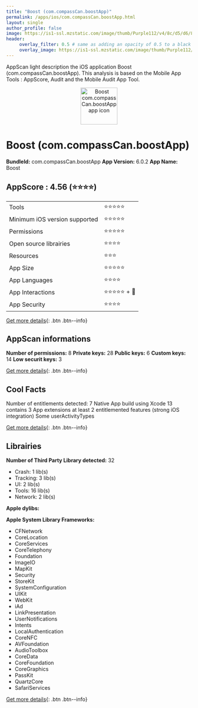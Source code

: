 ```yaml
---
title: "Boost (com.compassCan.boostApp)"
permalink: /apps/ios/com.compassCan.boostApp.html
layout: single
author_profile: false
image: https://is1-ssl.mzstatic.com/image/thumb/Purple112/v4/8c/d5/d6/8cd5d60e-dfad-d438-0154-804d39ed97b3/AppIcon-1x_U007emarketing-0-7-0-sRGB-85-220.png/512x512bb.jpg
header: 
     overlay_filter: 0.5 # same as adding an opacity of 0.5 to a black background
     overlay_image: https://is1-ssl.mzstatic.com/image/thumb/Purple112/v4/8c/d5/d6/8cd5d60e-dfad-d438-0154-804d39ed97b3/AppIcon-1x_U007emarketing-0-7-0-sRGB-85-220.png/512x512bb.jpg
---
```

AppScan light description the iOS application Boost (com.compassCan.boostApp). This analysis is based on the Mobile App Tools : AppScore, Audit and the Mobile Audit App Tool.

  
  
<div style="text-align: center;"><img src="https://is1-ssl.mzstatic.com/image/thumb/Purple112/v4/8c/d5/d6/8cd5d60e-dfad-d438-0154-804d39ed97b3/AppIcon-1x_U007emarketing-0-7-0-sRGB-85-220.png/512x512bb.jpg" width="100" height="100" alt="Boost com.compassCan.boostApp app icon"></div>  
  
# Boost (com.compassCan.boostApp)

**BundleId:** com.compassCan.boostApp
**App Version:** 6.0.2
**App Name:** Boost


## AppScore : 4.56 (⭐️⭐️⭐️⭐️) 

<table>
<tr><td> Tools </td><td> ⭐️⭐️⭐️⭐️⭐️ </td></tr>
<tr><td> Minimum iOS version supported </td><td> ⭐️⭐️⭐️⭐️⭐️ </td></tr>
<tr><td> Permissions </td><td> ⭐️⭐️⭐️⭐️⭐️ </td></tr>
<tr><td> Open source librairies </td><td> ⭐️⭐️⭐️⭐️ </td></tr>
<tr><td> Resources </td><td> ⭐️⭐️⭐️ </td></tr>
<tr><td> App Size </td><td> ⭐️⭐️⭐️⭐️⭐️ </td></tr>
<tr><td> App Languages </td><td> ⭐️⭐️⭐️⭐️ </td></tr>
<tr><td> App Interactions </td><td> ⭐️⭐️⭐️⭐️⭐️ + 🌟 </td></tr>
<tr><td> App Security </td><td> ⭐️⭐️⭐️⭐️ </td></tr>
</table>

[Get more details](/pricing.html){: .btn .btn--info}  
  
## AppScan informations 

**Number of permissions:** 8
**Private keys:** 28
**Public keys:** 6
**Custom keys:** 14
**Low securit keys:** 3
  
[Get more details](/pricing.html){: .btn .btn--info}

## Cool Facts

Number of entitlements detected: 7
Native App
build using Xcode 13
contains 3 App extensions
at least 2 entitlemented features (strong iOS integration)
Some userActivityTypes
  
[Get more details](/pricing.html){: .btn .btn--info}

## Librairies 
**Number of Third Party Library detected:** 32
- Crash: 1 lib(s)
- Tracking: 3 lib(s)
- UI: 2 lib(s)
- Tools: 16 lib(s)
- Network: 2 lib(s)

**Apple dylibs:**


**Apple System Library Frameworks:**
- CFNetwork
- CoreLocation
- CoreServices
- CoreTelephony
- Foundation
- ImageIO
- MapKit
- Security
- StoreKit
- SystemConfiguration
- UIKit
- WebKit
- iAd
- LinkPresentation
- UserNotifications
- Intents
- LocalAuthentication
- CoreNFC
- AVFoundation
- AudioToolbox
- CoreData
- CoreFoundation
- CoreGraphics
- PassKit
- QuartzCore
- SafariServices


  
[Get more details](/pricing.html){: .btn .btn--info}

